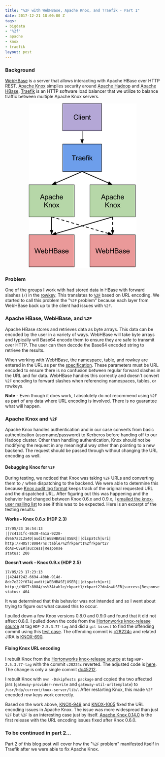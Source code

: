 ```yaml
---
title: "%2F with WebHBase, Apache Knox, and Traefik - Part 1"
date: 2017-12-21 18:00:00 Z
tags:
- bigdata
- "%2f"
- apache
- knox
- traefik
layout: post
---
```


### Background
[WebHBase](https://hbase.apache.org/book.html#_rest) is a server that allows interacting with Apache HBase over HTTP REST. [Apache Knox](https://knox.apache.org/) simplies security around [Apache Hadoop](https://hadoop.apache.org/) and [Apache HBase](https://hbase.apache.org/). [Traefik](https://traefik.io/) is an HTTP software load balancer that we utilize to balance traffic between multiple Apache Knox servers.

<p style="text-align:center"><img width="350" src="/images/posts/2017-12-21/traefik_knox_webhbase_diagram.svg" /></p>

### Problem
One of the groups I work with had stored data in HBase with forward slashes (`/`) in the [rowkey](https://hbase.apache.org/book.html#rowkey.design). This translates to [`%2F`](https://www.w3schools.com/tags/ref_urlencode.asp)  based on URL encoding. We started to call this problem the "`%2F` problem" because each layer from WebHBase back up to the client had issues with `%2F`.

### Apache HBase, WebHBase, and `%2F`
Apache HBase stores and retrieves data as byte arrays. This data can be encoded by the user in a variety of ways. WebHBase will take byte arrays and typically will Base64 encode them to ensure they are safe to transmit over HTTP. The user can then decode the Base64 encoded string to retrieve the results.

When working with WebHBase, the namespace, table, and rowkey are entered in the URL as per the [specification](http://hbase.apache.org/book.html#_rest). These parameters must be URL encoded to ensure there is no confusion between regular forward slashes in the URL and for data. WebHBase handles this correctly and doesn't convert `%2F` encoding to forward slashes when referencing namespaces, tables, or rowkeys.

**Note** - Even though it does work, I absolutely do not recommend using `%2F` as part of any data where URL encoding is involved. There is no guarantee what will happen.

### Apache Knox and `%2F`
Apache Knox handles authentication and in our case converts from basic authentication (username/password) to Kerberos before handing off to our Hadoop cluster. Other than handling authentication, Knox should not be modifying the request in any meaningful way other than pointing to a new backend. The request should be passed through without changing the URL encoding as well. 

#### Debugging Knox for `%2F`
During testing, we noticed that Knox was taking `%2F` URLs and converting them to `/` when dispatching to the backend. We were able to determine this because [Knox audit log format](https://cwiki.apache.org/confluence/display/EAG/Monitor+Apache+Knox+audit+log) keeps track of the original requested URL and the dispatched URL. After figuring out this was happening and the behavior had changed between Knox 0.6.x and 0.9.x, I [emailed the knox-user mailing list](http://mail-archives.apache.org/mod_mbox/knox-user/201705.mbox/%3CCAJU9nmixhALoSHkFfUpwybFBwXdo=Y4vnGMvnJwwOeuCETA_uQ@mail.gmail.com%3E) to see if this was to be expected. Here is an excerpt of the testing results:

**Works – Knox 0.6.x (HDP 2.3)**
```
17/05/23 16:54:13
||7c4131fc-8638-4a1a-9228-d9a67a312a40|audit|WEBHBASE|USER|||dispatch|uri|
http://HOST:8084/ns:table/%2frkpart1%2frkpart2?doAs=USER|success|Response
status: 200
```

**Doesn’t work – Knox 0.9.x (HDP 2.5)**
```
17/05/23 17:23:13
||4244f242-6694-40bb-914d-8dc7e222f074|audit|WEBHBASE|USER|||dispatch|uri|
http://HOST:8084/ns%3Atable/rkpart1/rkpart2?doAs=USER|success|Response
status: 404
```

It was determined that this behavior was not intended and so I went about trying to figure out what caused this to occur.

I pulled down a few Knox versions 0.8.0 and 0.9.0 and found that it did not affect 0.8.0. I pulled down the code from the [Hortonworks knox-release source](https://github.com/hortonworks/knox-release/tree/HDP-2.5.3.77-tag) at tag `HDP-2.5.3.77-tag` and did a `git bisect` to find the offending commit using this [test case](https://gist.github.com/risdenk/afecc66d6fc0c9d665abd1ae5466f341). The offending commit is [c28224c](https://git-wip-us.apache.org/repos/asf?p=knox.git;h=c28224c) and related JIRA is [KNOX-690](https://issues.apache.org/jira/browse/KNOX-690).

#### Fixing Knox URL encoding
I rebuilt Knox from the [Hortonworks knox-release source](https://github.com/hortonworks/knox-release/tree/HDP-2.5.3.77-tag) at tag `HDP-2.5.3.77-tag` with the commit `c28224c` reverted. The adjusted code is [here](https://github.com/risdenk/knox-release/tree/hdp25_revert_KNOX-690). The change is only a single commit [dc45212](https://github.com/risdenk/knox-release/commit/dc452126de99f6f1d15938f7294e95e3b7c89328).

I rebuilt Knox with `mvn -DskipTests package` and copied the two affected jars (`gateway-provider-rewrite` and `gateway-util-urltemplate`) to `/usr/hdp/current/knox-server/lib/`. After restarting Knox, this made `%2F` encoded row keys work correctly. 

Based on the work above, [KNOX-949](https://issues.apache.org/jira/browse/KNOX-949) and [KNOX-1005](https://issues.apache.org/jira/browse/KNOX-1005) fixed the URL encoding issues in Apache Knox. The issue was more widespread than just `%2F` but `%2F` is an interesting case just by itself. [Apache Knox 0.14.0](https://cwiki.apache.org/confluence/display/KNOX/Release+0.14.0) is the first release with the URL encoding issues fixed after Knox 0.6.0.

### To be continued in part 2...
Part 2 of this blog post will cover how the "`%2F` problem" manifested itself in Traefik after we were able to fix Apache Knox.

